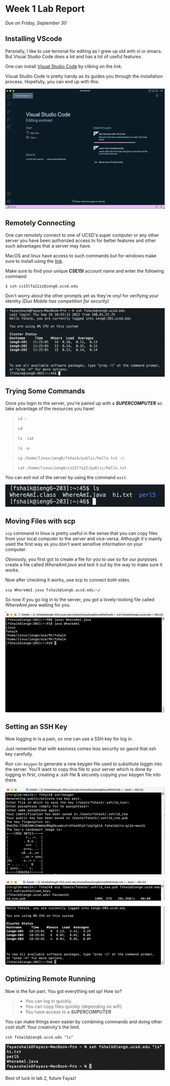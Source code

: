 # Week 1 Lab Report
*Due on Friday, September 30*

## Installing VScode
Persnally, I like to use terminal for editing as I grew up old with vi or emacs. But Visual Studio Code does a lot and has a lot of useful features. 

One can install [Visual Studio Code](https://code.visualstudio.com/) by cliking on the link. 

Visual Studio Code is pretty handy as its guides you through the installation process. Hopefully, you can end up with this.

![Image](vs.png)

## Remotely Connecting
One can remotely connect to one of UCSD's super computer or any other server you have been authorized access to for better features and other such advantages that a server may have.

MacOS and linux have access to such commands but for windows make sure to install using the [link](https://ucsd-cse15l-f22.github.io/week/week1/#part-4--remotely-connecting:~:text=not%20the%20server%3A-,Install%20OpenSSH,-Then%2C%20in%20Visual).

Make sure to find your unique **CSE15l** account name and enter the following command:

```
$ ssh cs15lfa22zz@ieng6.ucsd.edu
```

Don't worry about the other prompts yet as they're onyl for verifying your identity *(Duo Mobile has competition for security)*

![Image](ssh.png)

## Trying Some Commands
Once you login to the server, you're paired up with a ***SUPERCOMPUTER*** so take advantage of the resources you have!

> `cd ~`


> `cd`


> `ls -lat`


> `ls -a`


> `cp /home/linux/ieng6/fshaik/public/hello.txt ~/`


> `cat /home/linux/ieng6/cs15lfa22/public/hello.txt`

You can exit out of the server by using the command `exit`.

![Image](cmds.png)

## Moving Files with scp
`scp` command in linux is pretty useful in the sense that you can copy files from your local computer to the server and vice-versa. Although it's mainly used the first way as you don't want sensitive information on your computer.

Obviously, you first got to create a file for you to use so for our purposes create a file called *WhereAmI.java* and test it out by the way to make sure it works. 

Now after checking it works, use scp to connect both sides.

`scp WhereAmI.java fshaik@ieng6.ucsd.edu:~/`

So now if you go log in to the server, you got a lovely-looking file called *WhereAmI.java* waiting for you.

![Image](remote.png)

## Setting an SSH Key
Now logging in is a pain, so one can use a SSH key for log in.

Just remember that with easiness comes less security so gaurd that ssh key carefully. 

Run `ssh-keygen` to generate a new keygen file used to substitute loggin into the server. You'll want to copy this file to your server which is done by logging in first, creating a .ssh file & securely copying your keygen file into there. 

![Image](keygen.png)

![Image](remote_copy.png)

![Image](login.png)

## Optimizing Remote Running
Now is the fun part. You got everything set up! How so?
> * You can log in quickly.
> * You can copy files quickly (depending on wifi)
> * You have access to a ***SUPERCOMPUTER***

You can make things even easier by combining commands and doing other cool stuff. Your creativity's the limit.

`ssh fshaik@ieng6.ucsd.edu "ls"`

![Image](quick.png)

Best of luck in lab 2, future Fayaz!

